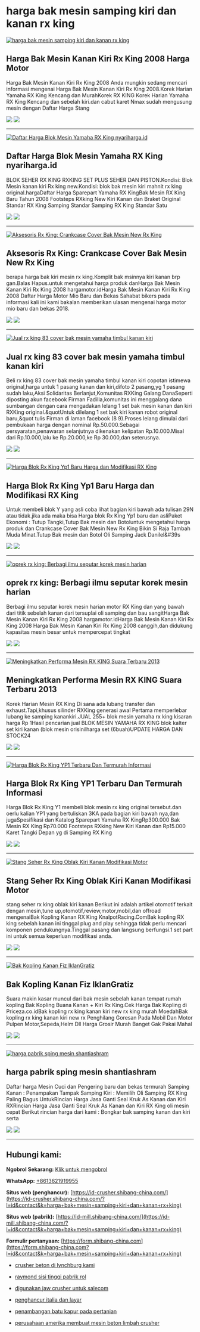 # harga bak mesin samping kiri dan kanan rx king

<a href="https://swt.shibang-china.com/?l=id&img&k=harga+bak+mesin+samping+kiri+dan+kanan+rx+king" target="_blank">![harga bak mesin samping kiri dan kanan rx king](http://static.shibang-china.com/all-800x300/1.jpg)</a>

## Harga Bak Mesin Kanan Kiri Rx King 2008 Harga Motor
Harga Bak Mesin Kanan Kiri Rx King 2008 Anda mungkin sedang mencari informasi mengenai Harga Bak Mesin Kanan Kiri Rx King 2008.Korek Harian Yamaha RX King Kencang dan MurahKorek RX KING Korek Harian Yamaha RX King Kencang dan sebelah kiri.dan cabut karet Nmax sudah mengusung mesin dengan Daftar Harga Stang


<a href="https://whatsapp.shibangsoft.com/WhatsApp.php" target="_blank" title="WhatsApp">![](http://static.shibang-china.com/icon/whatsapp.png)</a> <a href="https://swt.shibang-china.com/?l=id&icon&k=harga+bak+mesin+samping+kiri+dan+kanan+rx+king" target="_blank">![](http://static.shibang-china.com/icon/chat-id.png)</a>

---

<a href="https://swt.shibang-china.com/?l=id&img&k=harga+bak+mesin+samping+kiri+dan+kanan+rx+king" target="_blank">![Daftar Harga Blok Mesin Yamaha RX King nyariharga.id](http://static.shibang-china.com/all-800x300/358.jpg)</a>

## Daftar Harga Blok Mesin Yamaha RX King nyariharga.id
BLOK SEHER RX KING RXKING SET PLUS SEHER DAN PISTON.Kondisi: Blok Mesin kanan kiri Rx king new.Kondisi: blok bak mesin kiri mahnit rx king original.hargaDaftar Harga Sparepart Yamaha RX KingBak Mesin RX King Baru Tahun 2008 Footsteps RXking New Kiri Kanan dan Braket Original Standar RX King Samping Standar Samping RX King Standar Satu


<a href="https://whatsapp.shibangsoft.com/WhatsApp.php" target="_blank" title="WhatsApp">![](http://static.shibang-china.com/icon/whatsapp.png)</a> <a href="https://swt.shibang-china.com/?l=id&icon&k=harga+bak+mesin+samping+kiri+dan+kanan+rx+king" target="_blank">![](http://static.shibang-china.com/icon/chat-id.png)</a>

---

<a href="https://swt.shibang-china.com/?l=id&img&k=harga+bak+mesin+samping+kiri+dan+kanan+rx+king" target="_blank">![Aksesoris Rx King: Crankcase Cover Bak Mesin New Rx King](http://static.shibang-china.com/all-800x300/1311.jpg)</a>

## Aksesoris Rx King: Crankcase Cover Bak Mesin New Rx King
berapa harga bak kiri mesin rx king.Komplit bak msinnya kiri kanan brp gan.Balas Hapus.untuk mengetahui harga produk danHarga Bak Mesin Kanan Kiri Rx King 2008 hargamotor.idHarga Bak Mesin Kanan Kiri Rx King 2008 Daftar Harga Motor Mio Baru dan Bekas Sahabat bikers pada informasi kali ini kami bakalan memberikan ulasan mengenai harga motor mio baru dan bekas 2018.


<a href="https://whatsapp.shibangsoft.com/WhatsApp.php" target="_blank" title="WhatsApp">![](http://static.shibang-china.com/icon/whatsapp.png)</a> <a href="https://swt.shibang-china.com/?l=id&icon&k=harga+bak+mesin+samping+kiri+dan+kanan+rx+king" target="_blank">![](http://static.shibang-china.com/icon/chat-id.png)</a>

---

<a href="https://swt.shibang-china.com/?l=id&img&k=harga+bak+mesin+samping+kiri+dan+kanan+rx+king" target="_blank">![Jual rx king 83 cover bak mesin yamaha timbul kanan kiri](http://static.shibang-china.com/all-800x300/195.jpg)</a>

## Jual rx king 83 cover bak mesin yamaha timbul kanan kiri
Beli rx king 83 cover bak mesin yamaha timbul kanan kiri copotan istimewa original,harga untuk 1 pasang kanan dan kiri,difoto 2 pasang,yg 1 pasang sudah laku,Aksi Solidaritas Berlanjut,Komunitas RXKing Galang DanaSeperti diposting akun facebook Firman Fadilla,komunitas ini menggalang dana sumbangan dengan cara mengadakan lelang 1 set bak mesin kanan dan kiri RXKing original.&quotUntuk dilelang 1 set bak kiri kanan robot original baru,&quot tulis Firman di laman facebook (8 9).Proses lelang dimulai dari pembukaan harga dengan nominal Rp.50.000.Sebagai persyaratan,penawaran selanjutnya dikenakan kelipatan Rp.10.000.Misal dari Rp.10.000,lalu ke Rp.20.000,ke Rp 30.000,dan seterusnya.


<a href="https://whatsapp.shibangsoft.com/WhatsApp.php" target="_blank" title="WhatsApp">![](http://static.shibang-china.com/icon/whatsapp.png)</a> <a href="https://swt.shibang-china.com/?l=id&icon&k=harga+bak+mesin+samping+kiri+dan+kanan+rx+king" target="_blank">![](http://static.shibang-china.com/icon/chat-id.png)</a>

---

<a href="https://swt.shibang-china.com/?l=id&img&k=harga+bak+mesin+samping+kiri+dan+kanan+rx+king" target="_blank">![Harga Blok Rx King Yp1 Baru Harga dan Modifikasi RX King](http://static.shibang-china.com/all-800x300/1449.jpg)</a>

## Harga Blok Rx King Yp1 Baru Harga dan Modifikasi RX King
Untuk membeli blok Y yang asli coba lihat bagian kiri bawah ada tulisan 29N atau tidak.jika ada maka bisa Harga blok Rx King Yp1 baru dan asliPaket Ekonomi : Tutup Tangki,Tutup Bak mesin dan Botoluntuk mengetahui harga produk dan Crankcase Cover Bak Mesin New Rx King Bikin Si Raja Tambah Muda Minat.Tutup Bak mesin dan Botol Oli Samping Jack Danilel&#39s


<a href="https://whatsapp.shibangsoft.com/WhatsApp.php" target="_blank" title="WhatsApp">![](http://static.shibang-china.com/icon/whatsapp.png)</a> <a href="https://swt.shibang-china.com/?l=id&icon&k=harga+bak+mesin+samping+kiri+dan+kanan+rx+king" target="_blank">![](http://static.shibang-china.com/icon/chat-id.png)</a>

---

<a href="https://swt.shibang-china.com/?l=id&img&k=harga+bak+mesin+samping+kiri+dan+kanan+rx+king" target="_blank">![oprek rx king: Berbagi ilmu seputar korek mesin harian](http://static.shibang-china.com/all-800x300/305.jpg)</a>

## oprek rx king: Berbagi ilmu seputar korek mesin harian
Berbagi ilmu seputar korek mesin harian motor RX King dan yang bawah dari titik sebelah kanan dari tersuplai oli samping dan bau sangitHarga Bak Mesin Kanan Kiri Rx King 2008 hargamotor.idHarga Bak Mesin Kanan Kiri Rx King 2008 Harga Bak Mesin Kanan Kiri Rx King 2008 canggih,dan didukung kapasitas mesin besar untuk mempercepat tingkat


<a href="https://whatsapp.shibangsoft.com/WhatsApp.php" target="_blank" title="WhatsApp">![](http://static.shibang-china.com/icon/whatsapp.png)</a> <a href="https://swt.shibang-china.com/?l=id&icon&k=harga+bak+mesin+samping+kiri+dan+kanan+rx+king" target="_blank">![](http://static.shibang-china.com/icon/chat-id.png)</a>

---

<a href="https://swt.shibang-china.com/?l=id&img&k=harga+bak+mesin+samping+kiri+dan+kanan+rx+king" target="_blank">![Meningkatkan Performa Mesin RX KING Suara Terbaru 2013](http://static.shibang-china.com/all-800x300/673.jpg)</a>

## Meningkatkan Performa Mesin RX KING Suara Terbaru 2013
Korek Harian Mesin RX King Di sana ada lubang transfer dan exhaust.Tapi,khusus silinder RXKing generasi awal Pertama memperlebar lubang ke samping kanankiri.JUAL 255+ blok mesin yamaha rx king kisaran harga Rp 1Hasil pencarian jual BLOK MESIN YAMAHA RX KING blok kalter set kiri kanan (blok mesin orisinilharga set (6buah)UPDATE HARGA DAN STOCK24


<a href="https://whatsapp.shibangsoft.com/WhatsApp.php" target="_blank" title="WhatsApp">![](http://static.shibang-china.com/icon/whatsapp.png)</a> <a href="https://swt.shibang-china.com/?l=id&icon&k=harga+bak+mesin+samping+kiri+dan+kanan+rx+king" target="_blank">![](http://static.shibang-china.com/icon/chat-id.png)</a>

---

<a href="https://swt.shibang-china.com/?l=id&img&k=harga+bak+mesin+samping+kiri+dan+kanan+rx+king" target="_blank">![Harga Blok Rx King YP1 Terbaru Dan Termurah Informasi](http://static.shibang-china.com/all-800x300/1473.jpg)</a>

## Harga Blok Rx King YP1 Terbaru Dan Termurah Informasi
Harga Blok Rx King Y1 membeli blok mesin rx king original tersebut.dan oerlu kalian YP1 yang bertuliskan 3KA pada bagian kiri bawah nya,dan jugaSpesifikasi dan Katalog Sparepart Yamaha RX KingRp300.000 Bak Mesin RX King Rp70.000 Footsteps RXking New Kiri Kanan dan Rp15.000 Karet Tangki Depan yg di Samping RX King


<a href="https://whatsapp.shibangsoft.com/WhatsApp.php" target="_blank" title="WhatsApp">![](http://static.shibang-china.com/icon/whatsapp.png)</a> <a href="https://swt.shibang-china.com/?l=id&icon&k=harga+bak+mesin+samping+kiri+dan+kanan+rx+king" target="_blank">![](http://static.shibang-china.com/icon/chat-id.png)</a>

---

<a href="https://swt.shibang-china.com/?l=id&img&k=harga+bak+mesin+samping+kiri+dan+kanan+rx+king" target="_blank">![Stang Seher Rx King Oblak Kiri Kanan Modifikasi Motor](http://static.shibang-china.com/all-800x300/1101.jpg)</a>

## Stang Seher Rx King Oblak Kiri Kanan Modifikasi Motor
stang seher rx king oblak kiri kanan Berikut ini adalah artikel otomotif terkait dengan mesin,tune up,otomotif,review,motor,mobil,dan offroad mengenaiBak Kopling Kanan RX King KnalpotRacing.ComBak kopling RX king sebelah kanan ini tinggal plug and play sehingga tidak perlu mencari komponen pendukungnya.Tinggal pasang dan langsung berfungsi.1 set part ini untuk semua keperluan modifikasi anda.


<a href="https://whatsapp.shibangsoft.com/WhatsApp.php" target="_blank" title="WhatsApp">![](http://static.shibang-china.com/icon/whatsapp.png)</a> <a href="https://swt.shibang-china.com/?l=id&icon&k=harga+bak+mesin+samping+kiri+dan+kanan+rx+king" target="_blank">![](http://static.shibang-china.com/icon/chat-id.png)</a>

---

<a href="https://swt.shibang-china.com/?l=id&img&k=harga+bak+mesin+samping+kiri+dan+kanan+rx+king" target="_blank">![Bak Kopling Kanan Fiz IklanGratiz](http://static.shibang-china.com/all-800x300/502.jpg)</a>

## Bak Kopling Kanan Fiz IklanGratiz
Suara makin kasar muncul dari bak mesin sebelah kanan tempat rumah kopling Bak Kopling Buana Kanan + Kiri Rx King.Cek Harga Bak Kopling di Priceza.co.idBak kopling rx king kanan kiri new rx king murah MoedahBak kopling rx king kanan kiri new rx Penghilang Goresan Pada Mobil Dan Motor Pulpen Motor,Sepeda,Helm Dll Harga Grosir Murah Banget Gak Pakai Mahal


<a href="https://whatsapp.shibangsoft.com/WhatsApp.php" target="_blank" title="WhatsApp">![](http://static.shibang-china.com/icon/whatsapp.png)</a> <a href="https://swt.shibang-china.com/?l=id&icon&k=harga+bak+mesin+samping+kiri+dan+kanan+rx+king" target="_blank">![](http://static.shibang-china.com/icon/chat-id.png)</a>

---

<a href="https://swt.shibang-china.com/?l=id&img&k=harga+bak+mesin+samping+kiri+dan+kanan+rx+king" target="_blank">![harga pabrik sping mesin shantiashram](http://static.shibang-china.com/all-800x300/925.jpg)</a>

## harga pabrik sping mesin shantiashram
Daftar harga Mesin Cuci dan Pengering baru dan bekas termurah Samping Kanan : Penampakan Tampak Samping Kiri : Memilih Oli Samping RX King Paling Bagus UntukRincian Harga Jasa Ganti Seal Kruk As Kanan dan Kiri RXRincian Harga Jasa Ganti Seal Kruk As Kanan dan Kiri RX King oli mesin cepat Berikut rincian harga dari kami : Bongkar bak samping kanan dan kiri serta


<a href="https://whatsapp.shibangsoft.com/WhatsApp.php" target="_blank" title="WhatsApp">![](http://static.shibang-china.com/icon/whatsapp.png)</a> <a href="https://swt.shibang-china.com/?l=id&icon&k=harga+bak+mesin+samping+kiri+dan+kanan+rx+king" target="_blank">![](http://static.shibang-china.com/icon/chat-id.png)</a>

---
## Hubungi kami:

**Ngobrol Sekarang:** [Klik untuk mengobrol](https://swt.shibang-china.com?l=id&contact&k=harga+bak+mesin+samping+kiri+dan+kanan+rx+king)

**WhatsApp:**  [+8613621919955](https://whatsapp.shibangsoft.com/WhatsApp.php)

**Situs web (penghancur):** [https://id-crusher.shibang-china.com/](https://id-crusher.shibang-china.com/?l=id&contact&k=harga+bak+mesin+samping+kiri+dan+kanan+rx+king)

**Situs web (pabrik):** [https://id-mill.shibang-china.com/](https://id-mill.shibang-china.com/?l=id&contact&k=harga+bak+mesin+samping+kiri+dan+kanan+rx+king)

**Formulir pertanyaan:** [https://form.shibang-china.com](https://form.shibang-china.com?l=id&contact&k=harga+bak+mesin+samping+kiri+dan+kanan+rx+king)

* [crusher beton di lynchburg kami](../19/crusher%20beton%20di%20lynchburg%20kami.md)

* [raymond sisi tinggi pabrik rol](../30/raymond%20sisi%20tinggi%20pabrik%20rol.md)

* [digunakan jaw crusher untuk salecom](../17/digunakan%20jaw%20crusher%20untuk%20salecom.md)

* [penghancur italia dan layar](../27/penghancur%20italia%20dan%20layar.md)

* [penambangan batu kapur pada pertanian](../17/penambangan%20batu%20kapur%20pada%20pertanian.md)

* [perusahaan amerika membuat mesin beton limbah crusher](../19/perusahaan%20amerika%20membuat%20mesin%20beton%20limbah%20crusher.md)